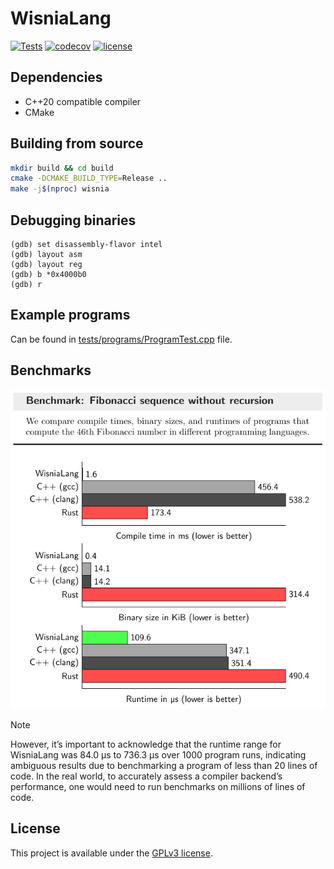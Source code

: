# WisniaLang

[![Tests](https://github.com/belijzajac/WisniaLang/actions/workflows/tests.yml/badge.svg)](https://github.com/belijzajac/WisniaLang/actions/workflows/tests.yml)
[![codecov](https://codecov.io/gh/belijzajac/WisniaLang/branch/master/graph/badge.svg?token=SN5094ZY23)](https://codecov.io/gh/belijzajac/WisniaLang)
[![license](https://img.shields.io/badge/License-GPLv3-blue.svg)](LICENSE)

## Dependencies

* C++20 compatible compiler
* CMake

## Building from source

```bash
mkdir build && cd build
cmake -DCMAKE_BUILD_TYPE=Release ..
make -j$(nproc) wisnia
```

## Debugging binaries

```gdb
(gdb) set disassembly-flavor intel
(gdb) layout asm
(gdb) layout reg
(gdb) b *0x4000b0
(gdb) r
```

## Example programs

Can be found in [tests/programs/ProgramTest.cpp](tests/programs/ProgramTest.cpp) file.

## Benchmarks

[![benchmarks](docs/benchmark-results.png)](https://belijzajac.dev/wisnialang-compiler-project/)

> [!NOTE]
> However, it’s important to acknowledge that the runtime range for WisniaLang was 84.0 µs to 736.3 µs over 1000 program runs, indicating ambiguous results due to benchmarking a program of less than 20 lines of code. In the real world, to accurately assess a compiler backend’s performance, one would need to run benchmarks on millions of lines of code.

## License

This project is available under the [GPLv3 license](LICENSE).
